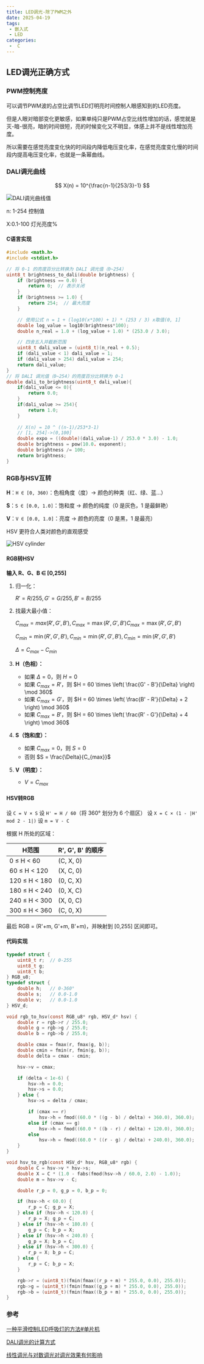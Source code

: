 ```yaml
---
title: LED调光-除了PWM之外
date: 2025-04-19
tags:
 - 嵌入式
 - LED
categories:
 -  C
---
```


## LED调光正确方式

### PWM控制亮度

可以调节PWM波的占空比调节LED灯明亮时间控制人眼感知到的LED亮度。

但是人眼对暗部变化更敏感，如果单纯只是PWM占空比线性增加的话，感觉就是灭-暗-很亮，暗的时间很短，亮的时候变化又不明显，体感上并不是线性增加亮度。

所以需要在感觉亮度变化快的时间段内降低电压变化率，在感觉亮度变化慢的时间段内提高电压变化率，也就是一条幂曲线。

### DALI调光曲线

$$
X(n) = 10^{\frac{n-1}{253/3}-1}
$$

![DALI调光曲线值](https://image.krins.cloud/0ec25e8d4d3bd882c67b4ccf916eb5c2.png)

n: 1-254 控制值

X:0.1-100 灯光亮度%

#### C语言实现

```c
#include <math.h>
#include <stdint.h>

// 将 0-1 的亮度百分比转换为 DALI 调光值（0~254）
uint8_t brightness_to_dali(double brightness) {
    if (brightness == 0.0) {
        return 0;  // 表示关闭
    }
    if (brightness >= 1.0) {
        return 254;  // 最大亮度
    }

    // 使用公式 n = 1 + (log10(x*100) + 1) * (253 / 3) x取值(0, 1]
    double log_value = log10(brightness*100);
    double n_real = 1.0 + (log_value + 1.0) * (253.0 / 3.0);

    // 四舍五入并截断范围
    uint8_t dali_value = (uint8_t)(n_real + 0.5);
    if (dali_value < 1) dali_value = 1;
    if (dali_value > 254) dali_value = 254;
    return dali_value;
}
// 将 DALI 调光值（0~254）的亮度百分比转换为 0-1 
double dali_to_brightness(uint8_t dali_value){
    if(dali_value <= 0){
        return 0.0;
    }
    if(dali_value >= 254){
        return 1.0;
    }
    
    // X(n) = 10 ^ ((n-1)/253*3-1) 
    // [1, 254]->(0,100]
    double expo = ((double)(dali_value-1) / 253.0 * 3.0) - 1.0;
    double brightness = pow(10.0. exponent);
    double brightness /= 100;
    return brightness;
}
```

### RGB与HSV互转

**H**：`H ∈ [0, 360)`：色相角度（度）→ 颜色的种类（红、绿、蓝…）

**S**：`S ∈ [0.0, 1.0]`：饱和度 → 颜色的纯度（0 是灰色，1 是最鲜艳）

**V**：`V ∈ [0.0, 1.0]`：亮度 → 颜色的亮度（0 是黑，1 是最亮）

HSV 更符合人类对颜色的直观感受

![HSV cylinder](https://image.krins.cloud/81d7f81c16502c1e49f3216914418aa6.png)

#### RGB转HSV

**输入 R、G、B ∈ [0,255]**

1. 归一化：

   $R′=R/255, G′=G/255, B′=B/255$

2. 找最大最小值：

   $C_{max}=max⁡(R′,G′,B′),C_{max}=\max(R′,G′,B′)C_{max} = \max(R', G', B')$

   $C_{min} = \min(R', G', B'), C_{min}=\min(R′,G′,B′), C_{min}=\min(R′,G′,B′)$

   $\Delta = C_{max} - C_{min}$

3. **H（色相）：**

   - 如果 $\Delta = 0$，则 $H = 0$
   - 如果 $C_{max} = R'$，则 $H = 60 \times \left( \frac{G' - B'}{\Delta} \right) \mod 360$
   - 如果 $C_{max} = G'$，则 $H = 60 \times \left( \frac{B' - R'}{\Delta} + 2 \right) \mod 360$
   - 如果 $C_{max} = B'$，则 $H = 60 \times \left( \frac{R' - G'}{\Delta} + 4 \right) \mod 360$

4. **S（饱和度）：**

   - 如果 $C_{max} = 0$，则 $S = 0$
   - 否则 $S = \frac{\Delta}{C_{max}}$

5. **V（明度）：**

   - $V = C_{max}$

#### HSV转RGB

设 `C = V × S`
设 `H' = H / 60`（将 360° 划分为 6 个扇区）
设 `X = C × (1 - |H' mod 2 - 1|)`
设 `m = V - C`

根据 H 所处的区域：

| H范围         | R', G', B' 的顺序 |
| ------------- | ----------------- |
| 0 ≤ H < 60    | (C, X, 0)         |
| 60 ≤ H < 120  | (X, C, 0)         |
| 120 ≤ H < 180 | (0, C, X)         |
| 180 ≤ H < 240 | (0, X, C)         |
| 240 ≤ H < 300 | (X, 0, C)         |
| 300 ≤ H < 360 | (C, 0, X)         |

最后 RGB = (R'+m, G'+m, B'+m)，并映射到 [0,255] 区间即可。

#### 代码实现

```c
typedef struct {
    uint8_t r;  // 0-255
    uint8_t g;
    uint8_t b;
} RGB_u8;
typedef struct {
    double h;   // 0-360°
    double s;   // 0.0-1.0
    double v;   // 0.0-1.0
} HSV_d;
```



```c
void rgb_to_hsv(const RGB_u8* rgb, HSV_d* hsv) {
    double r = rgb->r / 255.0;
    double g = rgb->g / 255.0;
    double b = rgb->b / 255.0;

    double cmax = fmax(r, fmax(g, b));
    double cmin = fmin(r, fmin(g, b));
    double delta = cmax - cmin;

    hsv->v = cmax;

    if (delta < 1e-6) {
        hsv->h = 0.0;
        hsv->s = 0.0;
    } else {
        hsv->s = delta / cmax;

        if (cmax == r)
            hsv->h = fmod((60.0 * ((g - b) / delta) + 360.0), 360.0);
        else if (cmax == g)
            hsv->h = fmod((60.0 * ((b - r) / delta) + 120.0), 360.0);
        else
            hsv->h = fmod((60.0 * ((r - g) / delta) + 240.0), 360.0);
    }
}

void hsv_to_rgb(const HSV_d* hsv, RGB_u8* rgb) {
    double C = hsv->v * hsv->s;
    double X = C * (1.0 - fabs(fmod(hsv->h / 60.0, 2.0) - 1.0));
    double m = hsv->v - C;

    double r_p = 0, g_p = 0, b_p = 0;

    if (hsv->h < 60.0) {
        r_p = C; g_p = X;
    } else if (hsv->h < 120.0) {
        r_p = X; g_p = C;
    } else if (hsv->h < 180.0) {
        g_p = C; b_p = X;
    } else if (hsv->h < 240.0) {
        g_p = X; b_p = C;
    } else if (hsv->h < 300.0) {
        r_p = X; b_p = C;
    } else {
        r_p = C; b_p = X;
    }

    rgb->r = (uint8_t)(fmin(fmax((r_p + m) * 255.0, 0.0), 255.0));
    rgb->g = (uint8_t)(fmin(fmax((g_p + m) * 255.0, 0.0), 255.0));
    rgb->b = (uint8_t)(fmin(fmax((b_p + m) * 255.0, 0.0), 255.0));
}
```



### 参考

[一种平滑控制LED呼吸灯的方法#单片机](https://blog.csdn.net/weixin_45775305/article/details/128138914)

[DALI调光的计算方式](https://blog.csdn.net/lushoumin/article/details/70140950)

[线性调光与对数调光对调光效果有何影响](https://www.ledfriend.com/news/212.html)